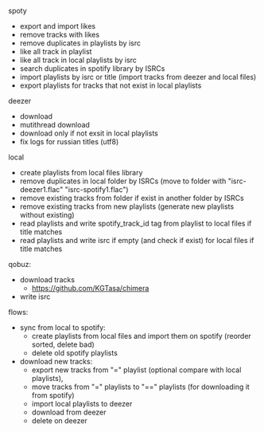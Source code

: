spoty
- export and import likes
- remove tracks with likes
- remove duplicates in playlists by isrc
- like all track in playlist
- like all track in local playlists by isrc 
- search duplicates in spotify library by ISRCs
- import playlists by isrc or title (import tracks from deezer and local files)
- export playlists for tracks that not exist in local playlists

deezer
- download
- mutithread download
- download only if not exsit in local playlists
- fix logs for russian titles (utf8)

local
- create playlists from local files library
- remove duplicates in local folder by ISRCs (move to folder with "isrc-deezer1.flac" "isrc-spotify1.flac")
- remove existing tracks from folder if exist in another folder by ISRCs
- remove existing tracks from new playlists (generate new playlists without existing)
- read playlists and write spotify_track_id tag from playlist to local files if title matches
- read playlists and write isrc if empty (and check if exist) for local files if title matches

qobuz:
- download tracks
  - https://github.com/KGTasa/chimera
- write isrc

flows:
- sync from local to spotify:
  - create playlists from local files and import them on spotify (reorder sorted, delete bad)
  - delete old spotify playlists
- download new tracks:
  - export new tracks from "=" playlist (optional compare with local playlists),
  - move tracks from "=" playlists to "==" playlists (for downloading it from spotify)
  - import local playlists to deezer
  - download from deezer
  - delete on deezer
